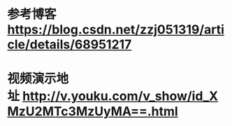 # 参考博客 https://blog.csdn.net/zzj051319/article/details/68951217
# 视频演示地址 http://v.youku.com/v_show/id_XMzU2MTc3MzUyMA==.html
